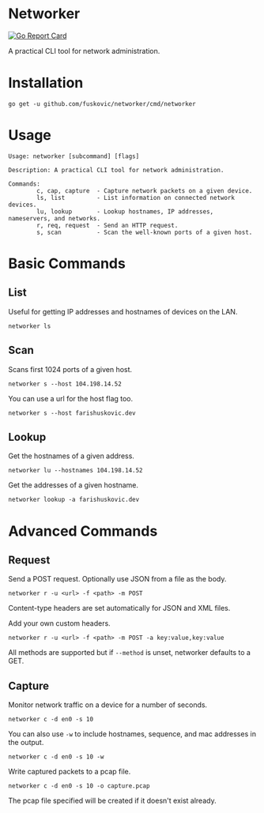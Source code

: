 # Networker

[![Go Report Card](https://goreportcard.com/badge/github.com/fuskovic/networker)](https://goreportcard.com/report/github.com/fuskovic/networker)

A practical CLI tool for network administration.

# Installation

    go get -u github.com/fuskovic/networker/cmd/networker

# Usage 

    Usage: networker [subcommand] [flags]

    Description: A practical CLI tool for network administration.

    Commands:
            c, cap, capture  - Capture network packets on a given device.
            ls, list         - List information on connected network devices.
            lu, lookup       - Lookup hostnames, IP addresses, nameservers, and networks.
            r, req, request  - Send an HTTP request.
            s, scan          - Scan the well-known ports of a given host.

# Basic Commands

## List

Useful for getting IP addresses and hostnames of devices on the LAN.

    networker ls

## Scan

Scans first 1024 ports of a given host.

    networker s --host 104.198.14.52

You can use a url for the host flag too.

    networker s --host farishuskovic.dev


## Lookup

Get the hostnames of a given address.

    networker lu --hostnames 104.198.14.52


Get the addresses of a given hostname.

    networker lookup -a farishuskovic.dev

# Advanced Commands

## Request

Send a POST request. Optionally use JSON from a file as the body.

    networker r -u <url> -f <path> -m POST

Content-type headers are set automatically for JSON and XML files.

Add your own custom headers.

    networker r -u <url> -f <path> -m POST -a key:value,key:value


All methods are supported but if `--method` is unset, networker defaults to a GET.

## Capture

Monitor network traffic on a device for a number of seconds.

    networker c -d en0 -s 10

You can also use `-w` to include hostnames, sequence, and mac addresses in the output.

    networker c -d en0 -s 10 -w

Write captured packets to a pcap file.

    networker c -d en0 -s 10 -o capture.pcap

The pcap file specified will be created if it doesn't exist already.